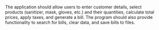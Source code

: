 The application should allow users to enter customer details, select products (sanitizer, mask, gloves, etc.) and their quantities,
calculate total prices, apply taxes, and generate a bill. The program should also provide
functionality to search for bills, clear data, and save bills to files.
